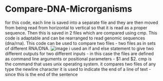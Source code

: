 # Compare-DNA-Microrganisms
for this code, each line is saved into a separate file and they are then moved from being read from horizontal to vertical so that it is read as a proper sequence. Then this is saved in 2 files which are compared using cmp. This code is adaptable and can be rearranged to read genomic sequences (dna/rna). This code can be used to compare two files - two files as in sets of different RNA/DNA. ![image](https://github.com/salmaelhassa/Phylogenetics-Compare-DNA-Microrganisms/assets/129304018/c3c3c5d5-350a-447d-921c-09e7027de4db)
i used an if and else statement to give two different outputs for two different inputs - in this case the files are defined as command line arguments or positional parameters - $1 and $2.
cmp is the command that uses unix operating system. it compares two files of any type
the newline character it is used to indicate the end of a line of text - since this is the end of the sentence
